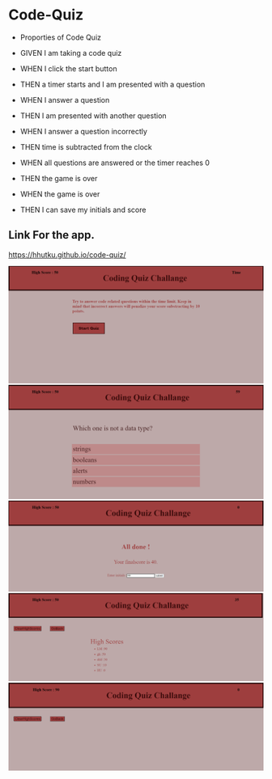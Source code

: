 # Code-Quiz

- Proporties of Code Quiz

- GIVEN I am taking a code quiz
- WHEN I click the start button
- THEN a timer starts and I am presented with a question
- WHEN I answer a question
- THEN I am presented with another question
- WHEN I answer a question incorrectly
- THEN time is subtracted from the clock
- WHEN all questions are answered or the timer reaches 0
- THEN the game is over
- WHEN the game is over
- THEN I can save my initials and score

## Link For the app.
https://hhutku.github.io/code-quiz/

![Code-Quiz Screen Shot1](https://github.com/hhutku/code-quiz/blob/main/Assets/screenShots/quiz1.png)
![Code-Quiz Screen Shot2](https://github.com/hhutku/code-quiz/blob/main/Assets/screenShots/quiz2.png)
![Code-Quiz Screen Shot3](https://github.com/hhutku/code-quiz/blob/main/Assets/screenShots/quiz3.png)
![Code-Quiz Screen Shot4](https://github.com/hhutku/code-quiz/blob/main/Assets/screenShots/quiz4.png)
![Code-Quiz Screen Shot5](https://github.com/hhutku/code-quiz/blob/main/Assets/screenShots/quiz5.png)



